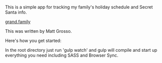 This is a simple app for tracking my family's holiday schedule and Secret Santa info.

[grand.family](grand.family)

This was written by Matt Grosso.

Here's how you get started:

In the root directory just run 'gulp watch' and gulp will compile and start up everything you need including SASS and Browser Sync.
